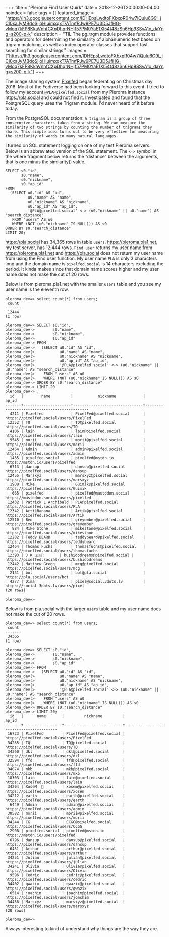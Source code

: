 +++
title =  "Pleroma Find User Quirk"
date = 2018-12-26T20:00:00-04:00
noindex = false
tags = []
featured_image = "https://lh3.googleusercontent.com/IDHEpsLwdtoFXbxpR04w7iQulu6G9l_jCI0xaJyMBdoSjioHIuimxqxT7ATmfRJw9PE7U3D5JfHG-vMoq7kFP8KkaVnhfCXpDhqrNHjf57PM0YaE1Xl54t48zSn6Hp9SSvA1o_daYng=s200-p-k"
description = "TIL The pg_trgm module provides functions and operators for determining the similarity of alphanumeric text based on trigram matching, as well as index operator classes that support fast searching for similar strings."
images = ["https://lh3.googleusercontent.com/IDHEpsLwdtoFXbxpR04w7iQulu6G9l_jCI0xaJyMBdoSjioHIuimxqxT7ATmfRJw9PE7U3D5JfHG-vMoq7kFP8KkaVnhfCXpDhqrNHjf57PM0YaE1Xl54t48zSn6Hp9SSvA1o_daYng=s200-p-k"]
+++

The image sharing system [Pixelfed](https://pixelfed.social) began federating on Christmas day 2018. Most of the Fediverse had been looking forward to this event. I tried to follow my account `@PLA@pixelfed.social` from my Pleroma instance https://pla.social and could not find it. Investigated and found that the PostgreSQL query uses the Trigram module. I'd never heard of it before today.

From the PostgreSQL documentation:
`A trigram is a group of three consecutive characters taken from a string. We can measure the similarity of two strings by counting the number of trigrams they share. This simple idea turns out to be very effective for measuring the similarity of words in many natural languages.`

I turned on SQL statement logging on one of my test Pleroma servers. Below is an abbreviated version of the SQL statement. The `<->` symbol in the where fragment below returns the “distance” between the arguments, that is one minus the similarity() value.

```
SELECT s0."id",
       s0."name",
       s0."nickname",
       s0."ap_id"
FROM
  (SELECT u0."id" AS "id",
          u0."name" AS "name",
          u0."nickname" AS "nickname",
          u0."ap_id" AS "ap_id",
          '@PLA@pixelfed.social' <-> (u0."nickname" || u0."name") AS "search_distance"
   FROM "users" AS u0
   WHERE (NOT (u0."nickname" IS NULL))) AS s0
ORDER BY s0."search_distance"
LIMIT 20;
```

https://pla.social has 34,365 rows in table `users`. https://pleroma.pla1.net, my test server, has 12,444 rows. `Find user` returns my user name from https://pleroma.pla1.net and https://pla.social does not return my user name from using the Find user function. My user name `PLA` is only 3 characters long and the domain name is `pixelfed.social` is 14 characters excluding the period. It kinda makes since that domain name scores higher and my user name does not make the cut of 20 rows.

Below is from pleroma.pla1.net with the smaller `users` table and you see my user name is the eleventh row.

```
pleroma_dev=> select count(*) from users;
 count
-------
 12444
(1 row)

pleroma_dev=> SELECT s0."id",
pleroma_dev->        s0."name",
pleroma_dev->        s0."nickname",
pleroma_dev->        s0."ap_id"
pleroma_dev-> FROM
pleroma_dev->   (SELECT u0."id" AS "id",    
pleroma_dev(>           u0."name" AS "name",
pleroma_dev(>           u0."nickname" AS "nickname",
pleroma_dev(>           u0."ap_id" AS "ap_id",
pleroma_dev(>           '@PLA@pixelfed.social' <-> (u0."nickname" || u0."name") AS "search_distance"
pleroma_dev(>    FROM "users" AS u0
pleroma_dev(>    WHERE (NOT (u0."nickname" IS NULL))) AS s0
pleroma_dev-> ORDER BY s0."search_distance"
pleroma_dev-> LIMIT 20
pleroma_dev-> ;
  id   |        name         |           nickname            |                    ap_id                    
-------+---------------------+-------------------------------+---------------------------------------------
  4211 | Pixelfed            | PixelFed@pixelfed.social      | https://pixelfed.social/users/PixelFed
 12352 | TQ                  | TQ@pixelfed.social            | https://pixelfed.social/users/TQ
  4106 | lain                | lain@pixelfed.social          | https://pixelfed.social/users/lain
  9545 | morii               | morii@pixelfed.social         | https://pixelfed.social/users/morii
 12454 | Admin               | admin@pixelfed.social         | https://pixelfed.social/users/admin
  1435 | pixelfed.social     | pixelfed@mstdn.io             | https://mstdn.io/users/pixelfed
  6713 | dansup              | dansup@pixelfed.social        | https://pixelfed.social/users/dansup
 12455 | Marsxyz             | marsxyz@pixelfed.social       | https://pixelfed.social/users/marsxyz
  1908 | Mike                | Guimik@pixelfed.social        | https://pixelfed.social/users/Guimik
   665 | pixelfed            | pixelfed@mastodon.social      | https://mastodon.social/users/pixelfed
 12432 | Patrick L Archibald | PLA@pixelfed.social           | https://pixelfed.social/users/PLA
 12342 | ArtikBanana         | Artik@pixelfed.social         | https://pixelfed.social/users/Artik
 12510 | Ben                 | greyember@pixelfed.social     | https://pixelfed.social/users/greyember
   884 | Mike Stone          | mikestone@pixelfed.social     | https://pixelfed.social/users/mikestone
 12282 | Teddy BEARD         | teddybeard@pixelfed.social    | https://pixelfed.social/users/teddybeard
 12464 | Thomas Fuchs        | thomasfuchs@pixelfed.social   | https://pixelfed.social/users/thomasfuchs
 12393 | J K 🇯🇵🏴󠁧󠁢󠁳󠁣󠁴󠁿       | bushidodreams@pixelfed.social | https://pixelfed.social/users/bushidodreams
 12442 | Matthew Gregg       | mcg@pixelfed.social           | https://pixelfed.social/users/mcg
  2131 | bot                 | bot@pla.social                | https://pla.social/users/bot
  4277 | Dima                | pixel@social.3dots.lv         | https://social.3dots.lv/users/pixel
(20 rows)

pleroma_dev=>

```

Below is from pla.social with the larger `users` table and my user name does not make the cut of 20 rows.

```
pleroma_dev=> select count(*) from users;
 count
-------
 34365
(1 row)

pleroma_dev=> SELECT s0."id",
pleroma_dev->        s0."name",
pleroma_dev->        s0."nickname",
pleroma_dev->        s0."ap_id"
pleroma_dev-> FROM
pleroma_dev->   (SELECT u0."id" AS "id",
pleroma_dev(>           u0."name" AS "name",
pleroma_dev(>           u0."nickname" AS "nickname",
pleroma_dev(>           u0."ap_id" AS "ap_id",
pleroma_dev(>           '@PLA@pixelfed.social' <-> (u0."nickname" || u0."name") AS "search_distance"
pleroma_dev(>    FROM "users" AS u0
pleroma_dev(>    WHERE (NOT (u0."nickname" IS NULL))) AS s0
pleroma_dev-> ORDER BY s0."search_distance"
pleroma_dev-> LIMIT 20;
  id   |      name       |         nickname         |                 ap_id                  
-------+-----------------+--------------------------+----------------------------------------
 16723 | PixelFed        | PixelFed@pixelfed.social | https://pixelfed.social/users/PixelFed
 34235 | TQ              | TQ@pixelfed.social       | https://pixelfed.social/users/TQ
 34360 | dkl             | dkl@pixelfed.social      | https://pixelfed.social/users/dkl
 32594 | ffd             | ffd@pixelfed.social      | https://pixelfed.social/users/ffd
 34074 | mkb             | mkb@pixelfed.social      | https://pixelfed.social/users/mkb
 18303 | lain            | lain@pixelfed.social     | https://pixelfed.social/users/lain
 34204 | XoseM  📸        | xosem@pixelfed.social    | https://pixelfed.social/users/xosem
 34212 | earth           | earth@pixelfed.social    | https://pixelfed.social/users/earth
  6449 | Admin           | admin@pixelfed.social    | https://pixelfed.social/users/admin
 30582 | morii           | morii@pixelfed.social    | https://pixelfed.social/users/morii
 34244 | CG              | CCGG@pixelfed.social     | https://pixelfed.social/users/CCGG
  2908 | pixelfed.social | pixelfed@mstdn.io        | https://mstdn.io/users/pixelfed
  6796 | dansup          | dansup@pixelfed.social   | https://pixelfed.social/users/dansup
  6451 | Arthur          | arthur@pixelfed.social   | https://pixelfed.social/users/arthur
 34251 | Julian          | julian@pixelfed.social   | https://pixelfed.social/users/julian
 34241 | Olivia          | Olivia@pixelfed.social   | https://pixelfed.social/users/Olivia
  9596 | Cedric          | cedric@pixelfed.social   | https://pixelfed.social/users/cedric
 34402 | qwazix          | qwazix@pixelfed.social   | https://pixelfed.social/users/qwazix
  6514 | joachim         | joachim@pixelfed.social  | https://pixelfed.social/users/joachim
 34436 | Marsxyz         | marsxyz@pixelfed.social  | https://pixelfed.social/users/marsxyz
(20 rows)

pleroma_dev=>
```

Always interesting to kind of understand why things are the way they are.
